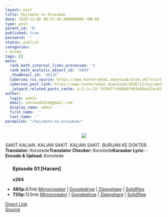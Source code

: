 ```yaml
---
layout: post
title: Hajimete no Orusuban
date: 2020-12-06 00:57:58.000000000 +00:00
type: post
parent_id: '0'
published: true
password: ''
status: publish
categories:
- Anime
tags: []
meta:
  rank_math_internal_links_processed: '1'
  rank_math_analytic_object_id: '5043'
  _thumbnail_id: '26132'
  cyberseo_rss_source: https://www.huntersekai.download/atom.xml?start-index=151&max-results=150
  cyberseo_post_link: https://www.huntersekai.download/2020/12/hajimete-no-orusuban.html
  _jetpack_related_posts_cache: a:1:{s:32:"8f6677c9d6b0f903e98ad32ec61f8deb";a:2:{s:7:"expires";i:1658530676;s:7:"payload";a:3:{i:0;a:1:{s:2:"id";i:27187;}i:1;a:1:{s:2:"id";i:27526;}i:2;a:1:{s:2:"id";i:27288;}}}}
author:
  login: admin
  email: senseads014@gmail.com
  display_name: admin
  first_name: ''
  last_name: ''
permalink: "/hajimete-no-orusuban/"
---
```

<p> <a class="popup" data-target="41793"></a>
<div class="separator" style="clear: both; text-align: center;"><a href="https://1.bp.blogspot.com/-EwNTzhJfmOY/X8wkaULx90I/AAAAAAAAH9E/IUA-tH7SZcMhGL6XovVZ-HOGVgUrKFANACLcBGAsYHQ/s0/107223%2B%25281%2529.png" imageanchor="1" style="margin-left: 1em; margin-right: 1em;"><img border="0" data-original-height="318" data-original-width="225" src="{{ site.baseurl }}/assets/2020/12/107223%2B%25281%2529.png" /></a></div>
<p>SAKIT KALIAN. KALIAN SAKIT. KALIAN SAKIT. BURUAN KE DOKTER. <a name="more"></a>
<pekerja><b>Translator: </b><span>Konotede</span><b>Translator Checker: </b><span>Konotede</span><b>Karaoker Lyric: </b><span>-</span><b>Encode & Upload: </b><span>Konotede</span></pekerja>
<div class="dl">
<ul />
<h3>Episode 01 [Haram]</h3>
<p><strong>x264</strong>
<li><b>480p:</b><span id="size">87mb</span> <a href="https://apk.miuiku.com/iV6bDGuID">Mirrorcreator</a> | <a href="https://apk.miuiku.com/LW1eCocB7">Googledrive</a> | <a href="https://apk.miuiku.com/TO4MkqI8">Zippyshare</a> | <a href="https://apk.miuiku.com/JNV3xSj6pf">Solidfiles</a></li>
<li><b>720p:</b><span id="size">123mb</span> <a href="https://apk.miuiku.com/J0sYru">Mirrorcreator</a> | <a href="https://apk.miuiku.com/ESXjLISaXP">Googledrive</a> | <a href="https://apk.miuiku.com/Ak21yt5C">Zippyshare</a> | <a href="https://apk.miuiku.com/2R2xB0Ws">Solidfiles</a></li>
</div>
<link rel="stylesheet" href="https://cdnjs.cloudflare.com/ajax/libs/font-awesome/4.7.0/css/font-awesome.min.css" />
<div class="divbtn"> <a href="https://handymansurrender.com/fihup8buzv?key=94550f7ce39444073321dde3b8782f97" class="btn"><i class="fa fa-download"></i> Direct Link</a> <br /><a href="https://www.huntersekai.download/2020/12/hajimete-no-orusuban.html">Source</a> </div>

